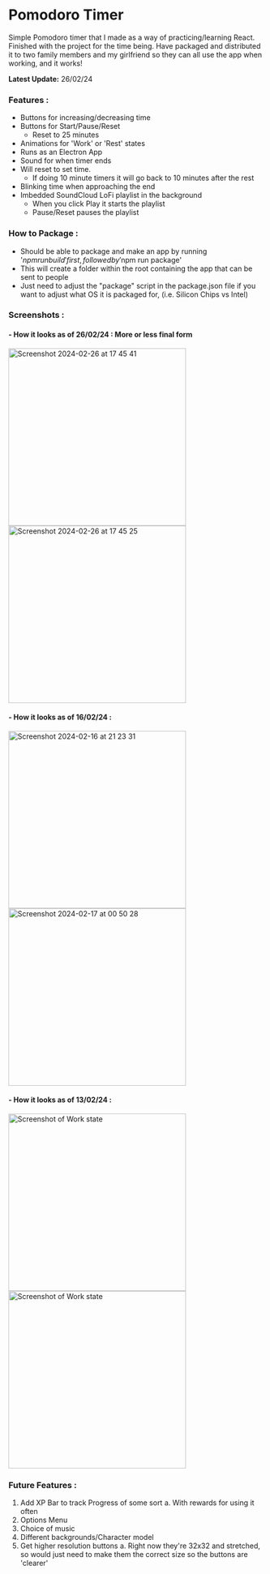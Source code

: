 # Pomodoro Timer

Simple Pomodoro timer that I made as a way of practicing/learning React. Finished with the project for the time being. Have packaged and distributed it to two family members and my girlfriend so they can all use the app when working, and it works!

**Latest Update:** 26/02/24

### Features :
- Buttons for increasing/decreasing time
- Buttons for Start/Pause/Reset
  - Reset to 25 minutes
- Animations for 'Work' or 'Rest' states
- Runs as an Electron App
- Sound for when timer ends
- Will reset to set time. 
  - If doing 10 minute timers it will go back to 10 minutes after the rest
- Blinking time when approaching the end
- Imbedded SoundCloud LoFi playlist in the background
  - When you click Play it starts the playlist
  - Pause/Reset pauses the playlist

### How to Package :
- Should be able to package and make an app by running '$npm run build' first, followed by '$npm run package'
- This will create a folder within the root containing the app that can be sent to people 
- Just need to adjust the "package" script in the package.json file if you want to adjust what OS it is packaged for, (i.e. Silicon Chips vs Intel)


### Screenshots : 

#### - How it looks as of 26/02/24 : More or less final form
  <img width="350" alt="Screenshot 2024-02-26 at 17 45 41" src="https://github.com/alexmccorkle/pomodoro/assets/114952775/a664354a-592e-4a75-8120-f589ac435632">
  <img width="350" alt="Screenshot 2024-02-26 at 17 45 25" src="https://github.com/alexmccorkle/pomodoro/assets/114952775/606a8563-dcce-409b-971c-4c8fccce8ef5">



#### - How it looks as of 16/02/24 :
  <img width="350" alt="Screenshot 2024-02-16 at 21 23 31" src="https://github.com/alexmccorkle/pomodoro/assets/114952775/bf151156-edda-432f-bc1d-c90052b68f4a">
  <img width="350" alt="Screenshot 2024-02-17 at 00 50 28" src="https://github.com/alexmccorkle/pomodoro/assets/114952775/b6c8cbf1-feec-4a15-aa99-8d89b0cec642">




#### - How it looks as of 13/02/24 : 
  <img width="350" alt="Screenshot of Work state" src="https://github.com/alexmccorkle/pomodoro/assets/114952775/06541d06-5a97-45bc-939a-2f4192810872">
  <img width="350" alt="Screenshot of Work state" src="https://github.com/alexmccorkle/pomodoro/assets/114952775/85b770a5-f262-44fc-9b1f-760fa8fe7fca">


### Future Features : 
  1. Add XP Bar to track Progress of some sort
    a. With rewards for using it often
  2. Options Menu
  3. Choice of music 
  4. Different backgrounds/Character model
  5. Get higher resolution buttons
    a. Right now they're 32x32 and stretched, so would just need to make them the correct size so the buttons are 'clearer'


